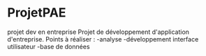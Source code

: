 # ProjetPAE
projet dev en entreprise
Projet de développement d'application d'entreprise.
Points à réaliser : 
-analyse
-développement interface utilisateur
-base de données

